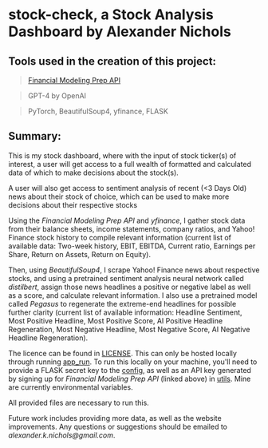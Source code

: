 # stock-check, a Stock Analysis Dashboard by Alexander Nichols

## Tools used in the creation of this project:

> [Financial Modeling Prep API](https://site.financialmodelingprep.com/) 

> GPT-4 by OpenAI
 
> PyTorch, BeautifulSoup4, yfinance, FLASK

## Summary:

This is my stock dashboard, where with the input of stock ticker(s) of interest, a user will get access to a full wealth of formatted and calculated data of which to make decisions about the stock(s). 

A user will also get access to sentiment analysis of recent (<3 Days Old) news about their stock of choice, which can be used to make more decisions about their respective stocks


Using the _Financial Modeling Prep API_ and _yfinance_, I gather stock data from their balance sheets, income statements, company ratios, and Yahoo! Finance stock history to compile relevant information (current list of available data: Two-week history, EBIT, EBITDA, Current ratio, Earnings per Share, Return on Assets, Return on Equity).

Then, using _BeautifulSoup4_, I scrape Yahoo! Finance news about respective stocks, and using a pretrained sentiment analysis neural network called _distilbert_, assign those news headlines a positive or negative label as well as a score, and calculate relevant information. I also use a pretrained model called _Pegasus_ to regenerate the extreme-end headlines for possible further clarity (current list of available information: Headline Sentiment, Most Positive Headline, Most Positive Score, AI Positive Headline Regeneration, Most Negative Headline, Most Negative Score, AI Negative Headline Regeneration).

The licence can be found in [LICENSE](LICENSE.md). This can only be hosted locally through running [app_run](app_run.py). To run this locally on your machine, you'll need to provide a FLASK secret key to the [config](config.py), as well as an API key generated by signing up for _Financial Modeling Prep API_ (linked above) in [utils](utils.py). Mine are currently environmental variables. 

All provided files are necessary to run this.

Future work includes providing more data, as well as the website improvements. Any questions or suggestions should be emailed to _alexander.k.nichols@gmail.com_.
